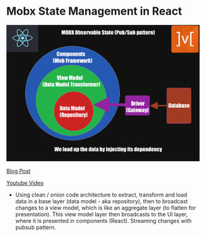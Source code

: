 # Mobx State Management in React

<img src='mobx.png' />

<a href="https://dev.to/bronifty/mobx-state-management-in-react-j3c">Blog Post</a>

<a href="https://youtu.be/zNHEPsGPg10">Youtube Video</a>

- Using clean / onion code architecture to extract, transform and load data in a base layer (data model - aka repository), then to broadcast changes to a view model, which is like an aggregate layer (to flatten for presentation). This view model layer then broadcasts to the UI layer, where it is presented in components (React). Streaming changes with pubsub pattern.
